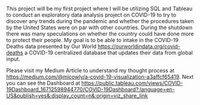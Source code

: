 This project will be my first project where I will be utilizing  SQL and Tableau to conduct an exploratory data analysis project on COVID-19 to try to discover any trends during the pandemic and whether the procedures taken by the United States were on par with other countries. During the shutdown there was many speculations on whether the country could have done more to protect their people. My goal is to be able to intake in the COVID-19 Deaths data presented by Our World https://ourworldindata.org/covid-deaths a COVID-19 centralized database that updates their data from global input.

Please visit my Medium Article to understand my thought process at https://medium.com/@micowly/a-covid-19-visualization-a3affcf65419. Next you can see the Dashboard at https://public.tableau.com/views/COVID-19Dashboard_16712598944770/COVID-19Dashboard?:language=en-US&publish=yes&:display_count=n&:origin=viz_share_link
